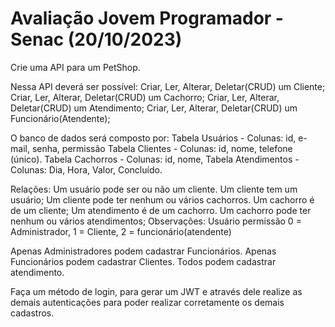 # Avaliação Jovem Programador - Senac (20/10/2023)

Crie uma API para um PetShop.

Nessa API deverá ser possível:
Criar, Ler, Alterar, Deletar(CRUD) um Cliente;
Criar, Ler, Alterar, Deletar(CRUD) um Cachorro;
Criar, Ler, Alterar, Deletar(CRUD) um Atendimento;
Criar, Ler, Alterar, Deletar(CRUD) um Funcionário(Atendente);

O banco de dados será composto por:
Tabela Usuários - Colunas: id, e-mail, senha, permissão
Tabela Clientes - Colunas: id, nome, telefone (único).
Tabela Cachorros - Colunas: id, nome, 
Tabela Atendimentos  - Colunas: Dia, Hora, Valor, Concluído.

Relações:
Um usuário pode ser ou não um cliente. Um cliente tem um usuário;
Um cliente pode ter nenhum ou vários cachorros. Um cachorro é de um cliente;
Um atendimento é de um cachorro. Um cachorro pode ter nenhum ou vários atendimentos;
Observações:
Usuário permissão 0 = Administrador, 1 = Cliente, 2 = funcionário(atendente)

Apenas Administradores podem cadastrar Funcionários.
Apenas Funcionários podem cadastrar Clientes.
Todos podem cadastrar atendimento.

Faça um método de login, para gerar um JWT e através dele realize as demais autenticações para poder realizar corretamente os demais cadastros.
